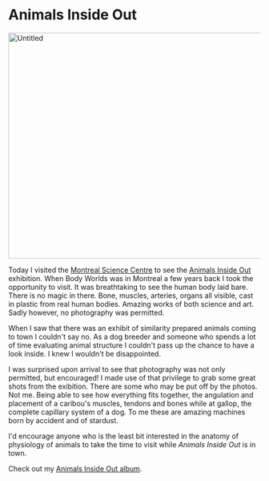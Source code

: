 # Animals Inside Out

<a data-flickr-embed="true"  href="https://www.flickr.com/photos/darkewolf/26601993905/in/dateposted-public/" title="Untitled"><img src="https://farm2.staticflickr.com/1650/26601993905_2de64c35ef_c.jpg" width="800" height="450" alt="Untitled"></a><script async src="//embedr.flickr.com/assets/client-code.js" charset="utf-8"></script>                                          

Today I visited the [Montreal Science Centre](http://www.montrealsciencecentre.com/) to see the [Animals Inside Out](http://www.animalinsideout.com/en.html) exhibition.  When Body Worlds was in Montreal a few years back I took the opportunity to visit.  It was breathtaking to see the human body laid bare.  There is no magic in there.  Bone, muscles, arteries, organs all visible, cast in plastic from real human bodies.  Amazing works of both science and art.  Sadly however, no photography was permitted.

When I saw that there was an exhibit of similarity prepared animals coming to town I couldn't say no.  As a dog breeder and someone who spends a lot of time evaluating animal structure I couldn't pass up the chance to have a look inside.  I knew I wouldn't be disappointed.   

I was surprised upon arrival to see that photography was not only permitted, but encouraged! I made use of that privilege to grab some great shots from the exibition.  There are some who may be put off by the photos.  Not me.  Being able to see how everything fits together, the angulation and placement of a caribou's muscles, tendons and bones while at gallop, the complete capillary system of a dog.  To me these are amazing machines born by accident and of stardust.  

I'd encourage anyone who is the least bit interested in the anatomy of physiology of animals to take the time to visit while *Animals Inside Out* is in town.

Check out my [Animals Inside Out album](https://flickr.com/photos/86724227@N00/sets/72157666933058900).

